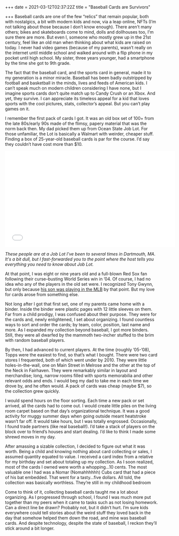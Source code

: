 +++
date = 2021-03-12T02:37:22Z
title = "Baseball Cards are Survivors"

+++
Baseball cards are one of the few “relics” that remain popular, both with nostalgics, a bit with modern kids and now, via a leap online, NFTs (I’m not talking about those because I don’t know enough). There aren’t many others; bikes and skateboards come to mind, dolls and dollhouses too, I'm sure there are more. But even I, someone who mostly grew up in the 21st century, feel like an old man when thinking about what kids are raised on today. I never had video games (because of my parents), wasn’t really on the internet until middle school and walked around with a flip phone in my pocket until high school. My sister, three years younger, had a smartphone by the time she got to 9th grade.

The fact that the baseball card, and the sports card in general, made it to my generation is a minor miracle. Baseball has been badly outstripped by football and basketball in the minds, lives and feeds of American kids. I can’t speak much on modern children considering I have none, but I imagine sports cards don’t quite match up to Candy Crush or an Xbox. And yet, they survive. I can appreciate its timeless appeal for a kid that loves sports with the cool pictures, stats, collector’s appeal. But you can’t play games on it.

I remember the first pack of cards I got. It was an old box set of 100+ from the late 80s/early 90s made of the flimsy, papery material that was the norm back then. My dad picked them up from Ocean State Job Lot. For those unfamiliar, the Lot is basically a Walmart with weirder, cheaper stuff. Finding a box of 25-year-old baseball cards is par for the course. I’d say they couldn’t have cost more than $10.

<iframe width="560" height="315" src="[https://www.youtube.com/embed/iXN0FKSzch8?start=161](https://www.youtube.com/embed/iXN0FKSzch8?start=161 "https://www.youtube.com/embed/iXN0FKSzch8?start=161")" title="YouTube video player" frameborder="0" allow="accelerometer; autoplay; clipboard-write; encrypted-media; gyroscope; picture-in-picture" allowfullscreen></iframe>

_These people are at a Job Lot I've been to several times in Dartmouth, MA. It's a bit dull, but I fast-forwarded you to the point where the host tells you everything you need to know about Job Lot._

At that point, I was eight or nine years old and a full-blown Red Sox fan following their curse–busting World Series win in ’04. Of course, I had no idea who any of the players in the old set were. I recognized Tony Gwynn, but only because [his son was playing in the MLB](https://www.sandiegouniontribune.com/name-drop-san-diego/story/2020-07-21/tony-gwynn-jr-name-drop-san-diego-podcast) by that point. But my love for cards arose from something else.

Not long after I got that first set, one of my parents came home with a binder. Inside the binder were plastic pages with 12 little sleeves on them. Far from a child prodigy, I was confused about their purpose. They were for the cards and, newly enlightened, I set about organizing. I found countless ways to sort and order the cards; by team, color, position, last name and more. As I expanded my collection beyond baseball, I got more binders. Still, they were all dwarfed by the mammoth two-incher stuffed to the brim with random baseball players.

By then, I had advanced to current players. At the time (roughly ’05-’08), Topps were the easiest to find, so that’s what I bought. There were two card stores I frequented, both of which went under by 2010. They were little holes-in-the-wall, one on Main Street in Melrose and the other at the top of the Neck in Fairhaven. They were remarkably similar in layout and merchandise; long, narrow rooms filled with sports memorabilia and other relevant odds and ends. I would beg my dad to take me in each time we drove by, and he often would. A pack of cards was cheap (maybe $7), so the collection grew quickly.

I would spend hours on the floor sorting. Each time a new pack or set arrived, all the cards had to come out. I would create little piles on the living room carpet based on that day’s organizational technique. It was a good activity for muggy summer days when going outside meant heatstroke wasn’t far off. It would take hours, but I was totally engrossed. Occasionally, I found trade partners (like real baseball!). I’d take a stack of players on the block over to friend’s houses and start dealing. I’d like to think I made some shrewd moves in my day.

After amassing a sizable collection, I decided to figure out what it was worth. Being a child and knowing nothing about card collecting or sales, I assumed quantity equated to value. I received a card index from a relative for my birthday and set about totaling up my collection. As I soon realized, most of the cards I owned were worth a whopping…10 cents. The most valuable one I had was a Nomar (Nomahhhhhh) Cubs card that had a piece of his bat embedded. That went for a tasty…five dollars. All told, the collection was basically worthless. They’re still in my childhood bedroom

Come to think of it, collecting baseball cards taught me a lot about organizing. As I progressed through school, I found I was much more put together than my peers when it came to tasks such as not losing homework. Can a direct line be drawn? Probably not, but it didn’t hurt. I’m sure kids everywhere could tell stories about the weird stuff they loved back in the day that somehow helped them down the road, and mine was baseball cards. And despite technology, despite the state of baseball, I reckon they’ll stick around a bit longer.